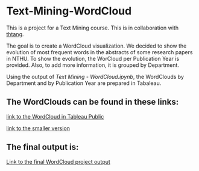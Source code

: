 # Text-Mining-WordCloud
This is a project for a Text Mining course. This is in collaboration with [thtang](https://github.com/thtang/profNet).


The goal is to create a WordCloud visualization. We decided to show the evolution of most frequent words in the abstracts of some research papers in NTHU. To show the evolution, the WorCloud per Publication Year is provided. Also, to add more information, it is grouped by Department.

Using the output of *Text Mining - WordCloud.ipynb*, the WordClouds by Department and by Publication Year are prepared in Tabaleau.


## The WordClouds can be found in these links:

[link to the WordCloud in Tableau Public](https://public.tableau.com/profile/rosalie.dolor#!/vizhome/TextMining-WordCloud/WordCloud)

[link to the smaller version](https://public.tableau.com/profile/rosalie.dolor#!/vizhome/TextMining-WordCloud-Small/WordCloud)



## The final output is:

[Link to the final WordCloud project output](http://u102034038.22web.org/prof_relation.html)




